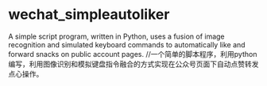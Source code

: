 # wechat_simpleautoliker
A simple script program, written in Python, uses a fusion of image recognition and simulated keyboard commands to automatically like and forward snacks on public account pages.
//一个简单的脚本程序，利用python编写，利用图像识别和模拟键盘指令融合的方式实现在公众号页面下自动点赞转发点心操作。
